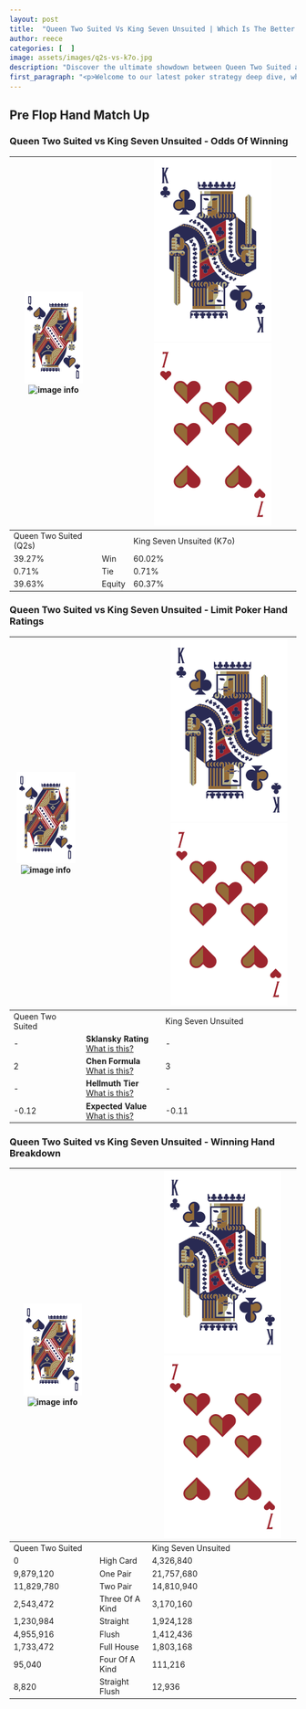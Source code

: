 ```yaml
---
layout: post
title:  "Queen Two Suited Vs King Seven Unsuited | Which Is The Better Hand In Poker? A Complete Guide"
author: reece
categories: [  ]
image: assets/images/q2s-vs-k7o.jpg
description: "Discover the ultimate showdown between Queen Two Suited and King Seven Unsuited in poker! Uncover the odds, strategies, and scenarios where one hand triumphs over the other. Get ready to up your poker game with this thrilling analysis."
first_paragraph: "<p>Welcome to our latest poker strategy deep dive, where we're pitting two distinct hands against each other in a high-stakes showdown: Queen Two Suited vs King Seven Unsuited.</p><p>In the dynamic world of poker, every decision counts, and knowing which hand holds the upper hand is key to your success at the table.</p><p>In this article, we'll dissect these two hands, explore the scenarios where one dominates the other, and equip you with the knowledge to make strategic choices that can tip the odds in your favor.</p><p>Get ready to unravel the intriguing dynamics of these poker hands and elevate your game to new heights.</p>"
---
```




[comment]: # (sp0)

## Pre Flop Hand Match Up

<div class="table hand-ratings" markdown="1"> 



### Queen Two Suited vs King Seven Unsuited - Odds Of Winning


    
| ![image info](assets/images/hand1/Q.png) ![image info](assets/images/hand1/2s.png) |  | ![image info](assets/images/hand2/K.png) ![image info](assets/images/hand2/7o.png) |
| -------- | -------- | -------- |
| Queen Two Suited (Q2s) |  | King Seven Unsuited (K7o) |
| 39.27% | Win | 60.02% |
| 0.71% | Tie | 0.71% |
| 39.63% | Equity | 60.37% |




[comment]: # (sp1)



### Queen Two Suited vs King Seven Unsuited - Limit Poker Hand Ratings


    
| ![image info](assets/images/hand1/Q.png) ![image info](assets/images/hand1/2s.png) |  | ![image info](assets/images/hand2/K.png) ![image info](assets/images/hand2/7o.png) |
| -------- | -------- | -------- |
| Queen Two Suited |  | King Seven Unsuited |
| - | **Sklansky Rating** [What is this?](/sklansky-rating-explained) | - |
| 2 | **Chen Formula** [What is this?](/chen-formula-explained) | 3 |
| - | **Hellmuth Tier** [What is this?](/Hellmuth-tier-explained) | - |
| -0.12 | **Expected Value** [What is this?](/expected-value-explained) | -0.11 |




[comment]: # (sp2)



### Queen Two Suited vs King Seven Unsuited - Winning Hand Breakdown


    
| ![image info](assets/images/hand1/Q.png) ![image info](assets/images/hand1/2s.png) |  | ![image info](assets/images/hand2/K.png) ![image info](assets/images/hand2/7o.png) |
| -------- | -------- | -------- |
| Queen Two Suited |  | King Seven Unsuited |
| 0 | High Card | 4,326,840 |
| 9,879,120 | One Pair | 21,757,680 |
| 11,829,780 | Two Pair | 14,810,940 |
| 2,543,472 | Three Of A Kind | 3,170,160 |
| 1,230,984 | Straight | 1,924,128 |
| 4,955,916 | Flush | 1,412,436 |
| 1,733,472 | Full House | 1,803,168 |
| 95,040 | Four Of A Kind | 111,216 |
| 8,820 | Straight Flush | 12,936 |




[comment]: # (sp3)



</div>

[comment]: # (sp4)



[comment]: # (sp5)

